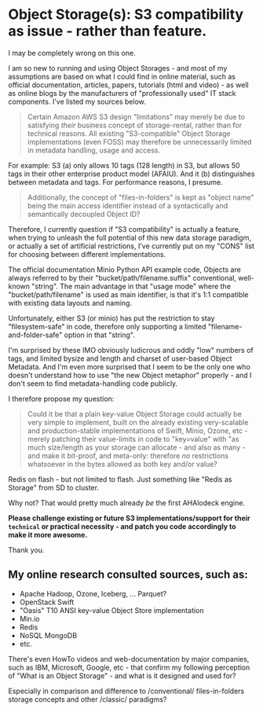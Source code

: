# Object Storage(s): S3 compatibility as issue - rather than feature.

I may be completely wrong on this one.

I am so new to running and using Object Storages - and most of my assumptions are based on what I could find in online material, such as official documentation, articles, papers, tutorials (html and video) - as well as online blogs by the manufacturers of "professionally used" IT stack components.
I've listed my sources below.

> Certain Amazon AWS S3 design "limitations" may merely be due to satisfying *their* business concept of storage-rental, rather than for technical reasons.
> All existing "S3-compatible" Object Storage implementations (even FOSS) may therefore be unnecessarily limited in metadata handling, usage and access.

For example: S3 (a) only allows 10 tags (128 length) in S3, but allows 50 tags in their other enterprise product model (AFAIU). And it (b) distinguishes between metadata and tags. For performance reasons, I presume.

> Additionally, the concept of "files-in-folders" is kept as "object name" being the main access identifier instead of a syntactically and semantically decoupled Object ID?

Therefore, I currently question if "S3 compatibility" is actually a feature, when trying to unleash the full potential of this new data storage paradigm, or actually a set of artificial restrictions, I've currently put on my "CONS" list for choosing between different implementations.

The official documentation Minio Python API example code, Objects are always referred to by their "bucket/path/filename.suffix" conventional, well-known "string".
The main advantage in that "usage mode" where the "bucket/path/filename" is used as main identifier, is that it's 1:1 compatible with existing data layouts and naming.

Unfortunately, either S3 (or minio) has put the restriction to stay "filesystem-safe" in code, therefore only supporting a limited "filename-and-folder-safe" option in that "string".

I'm surprised by these IMO obviously ludicrous and oddly "low" numbers of tags, and limited bysize and length and charset of user-based Object Metadata. And I'm even more surprised that I seem to be the only one who doesn't understand how to use "the new Object metaphor" properly - and I don't seem to find metadata-handling code publicly.


I therefore propose my question:

> Could it be that a plain key-value Object Storage could actually be very simple to implement, built on the already existing very-scalable and production-stable implementations of Swift, Minio, Ozone, etc - merely patching their value-limits in code to "key=value" with "as much size/length as your storage can allocate - and also as many - and make it bit-proof, and meta-only: therefore *no* restrictions whatsoever in the bytes allowed as both key and/or value?

Redis on flash - but not limited to flash.
Just something like "Redis as Storage" from SD to cluster.

Why not?
That would pretty much already *be* the first AHAlodeck engine.

**Please challenge existing or future S3 implementations/support for their `technical` or practical necessity - and patch you code accordingly to make it more awesome.**



Thank you.


## My online research consulted sources, such as:

  * Apache Hadoop, Ozone, Iceberg, ... Parquet?
  * OpenStack Swift
  * "Oasis" T10 ANSI key-value Object Store implementation
  * Min.io
  * Redis
  * NoSQL MongoDB
  * etc.

There's even HowTo videos and web-documentation by major companies, such as IBM, Microsoft, Google, etc - that confirm my following perception of "What is an Object Storage" - and what is it designed and used for?

Especially in comparison and difference to /conventional/ files-in-folders storage concepts and other /classic/ paradigms?



